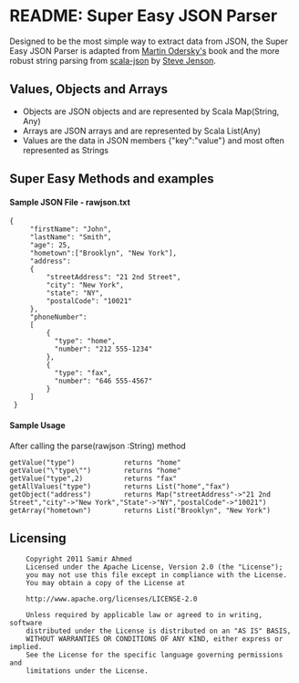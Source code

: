 [scala-json]: https://github.com/stevej/scala-json/blob/master/src/main/scala/com/twitter/json/Json.scala
[Steve Jenson]: https://www.github.com/stevej
[Programming in Scala]: http://www.amazon.com/Programming-Scala-Comprehensive-Step-Step/dp/0981531644
[Martin Odersky's]: http://lamp.epfl.ch/~odersky/

# README:  Super Easy JSON Parser

Designed to be the most simple way to extract data from JSON, the Super Easy JSON Parser is 
adapted from [Martin Odersky's][Programming in Scala] book and the more robust string parsing
from [scala-json] by [Steve Jenson].

## Values, Objects and Arrays

- Objects are JSON objects and are represented by Scala Map(String, Any)
- Arrays are JSON arrays and are represented by Scala List(Any)
- Values are the data in JSON members {"key":"value"} and most often represented as Strings

## Super Easy Methods and examples

#### Sample JSON File - rawjson.txt

	{
	     "firstName": "John",
	     "lastName": "Smith",
	     "age": 25,
		 "hometown":["Brooklyn", "New York"],
	     "address":
	     {
	         "streetAddress": "21 2nd Street",
	         "city": "New York",
	         "state": "NY",
	         "postalCode": "10021"
	     },
	     "phoneNumber":
	     [
	         {
	           "type": "home",
	           "number": "212 555-1234"
	         },
	         {
	           "type": "fax",
	           "number": "646 555-4567"
	         }
	     ]
	 }

#### Sample Usage

After calling the parse(rawjson :String) method

	getValue("type") 			returns "home" 
	getValue("\"type\"")		returns	"home"
	getValue("type",2) 			returns "fax"
	getAllValues("type") 		returns List("home","fax")
	getObject("address")		returns Map("streetAddress"->"21 2nd Street","city"->"New York","State"->"NY","postalCode"->"10021")
	getArray("hometown")		returns List("Brooklyn", "New York")

## Licensing

   		Copyright 2011 Samir Ahmed
   		Licensed under the Apache License, Version 2.0 (the "License");
   		you may not use this file except in compliance with the License.
   		You may obtain a copy of the License at
	
       	http://www.apache.org/licenses/LICENSE-2.0
		
   		Unless required by applicable law or agreed to in writing, software
   		distributed under the License is distributed on an "AS IS" BASIS,
   		WITHOUT WARRANTIES OR CONDITIONS OF ANY KIND, either express or implied.
   		See the License for the specific language governing permissions and
   		limitations under the License.

